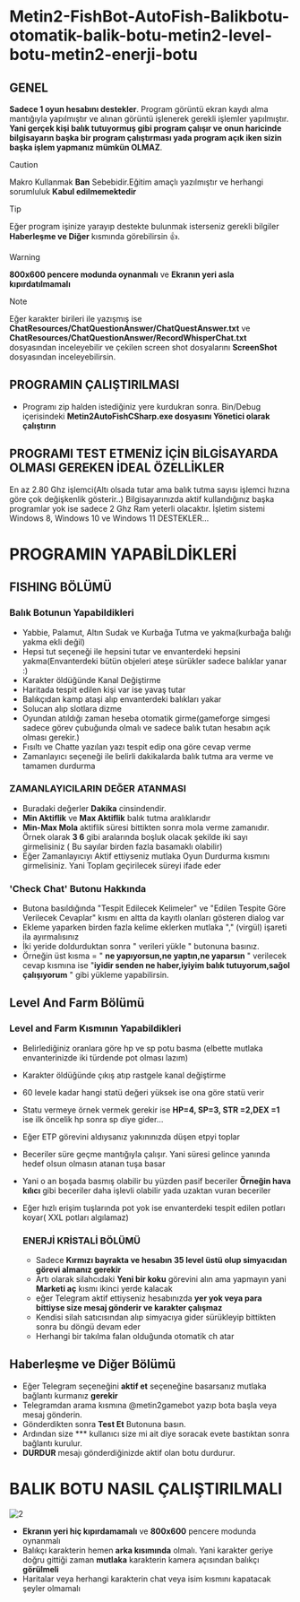 # Metin2-FishBot-AutoFish-Balikbotu-otomatik-balik-botu-metin2-level-botu-metin2-enerji-botu

## GENEL 

**Sadece 1 oyun hesabını destekler**. Program görüntü ekran kaydı alma mantığıyla yapılmıştır ve alınan görüntü işlenerek gerekli işlemler yapılmıştır. **Yani gerçek kişi balık tutuyormuş gibi program çalışır ve onun haricinde bilgisayarın başka bir program çalıştırması yada program açık iken sizin başka işlem yapmanız mümkün OLMAZ**.

> [!CAUTION]
> Makro Kullanmak **Ban** Sebebidir.Eğitim amaçlı yazılmıştır ve herhangi sorumluluk **Kabul edilmemektedir**


> [!TIP]
> Eğer program işinize yarayıp destekte bulunmak isterseniz gerekli bilgiler **Haberleşme ve Diğer** kısmında görebilirsin :+1:.


> [!WARNING]
> **800x600 pencere modunda oynanmalı** ve **Ekranın yeri asla kıpırdatılmamalı**


> [!NOTE]
> Eğer karakter birileri ile yazışmış ise **ChatResources/ChatQuestionAnswer/ChatQuestAnswer.txt** ve
> **ChatResources/ChatQuestionAnswer/RecordWhisperChat.txt** dosyasından inceleyebilir
> ve çekilen screen shot dosyalarını **ScreenShot** dosyasından inceleyebilirsin.



## PROGRAMIN ÇALIŞTIRILMASI
* Programı zip halden istediğiniz yere kurdukran sonra. Bin/Debug içerisindeki **Metin2AutoFishCSharp.exe dosyasını Yönetici olarak çalıştırın**

## PROGRAMI TEST ETMENİZ İÇİN BİLGİSAYARDA OLMASI GEREKEN İDEAL ÖZELLİKLER

En az 2.80 Ghz işlemci(Altı olsada tutar ama balık tutma sayısı işlemci hızına göre çok değişkenlik gösterir..)
Bilgisayarınızda aktif kullandığınız başka programlar yok ise sadece 2 Ghz Ram yeterli olacaktır.
İşletim sistemi Windows 8, Windows 10 ve Windows 11 DESTEKLER...

# PROGRAMIN YAPABİLDİKLERİ

## FISHING BÖLÜMÜ

### Balık Botunun Yapabildikleri

- Yabbie, Palamut, Altın Sudak ve Kurbağa Tutma ve yakma(kurbağa balığı yakma ekli değil)
- Hepsi tut seçeneği ile hepsini tutar ve envanterdeki hepsini yakma(Envanterdeki bütün objeleri ateşe sürükler sadece balıklar yanar :) 
- Karakter öldüğünde Kanal Değiştirme
- Haritada tespit edilen kişi var ise yavaş tutar
- Balıkçıdan kamp ataşi alıp envanterdeki balıkları yakar
- Solucan alıp slotlara dizme
- Oyundan atıldığı zaman heseba otomatik girme(gameforge simgesi sadece görev çubuğunda olmalı ve sadece balık tutan hesabın açık olması gerekir.)
- Fısıltı ve Chatte yazılan yazı tespit edip ona göre cevap verme
- Zamanlayıcı seçeneği ile belirli dakikalarda balık tutma ara verme ve tamamen durdurma

 ### ZAMANLAYICILARIN DEĞER ATANMASI

 - Buradaki değerler **Dakika** cinsindendir.
 - **Min Aktiflik** ve **Max Aktiflik** balık tutma aralıklarıdır
 - **Min-Max Mola** aktiflik süresi bittikten sonra mola verme zamanıdır. Örnek olarak **3 6** gibi aralarında boşluk olacak şekilde iki sayı girmelisiniz ( Bu sayılar birden fazla basamaklı olabilir)
 - Eğer Zamanlayıcıyı Aktif ettiyseniz mutlaka Oyun Durdurma kısmını girmelisiniz. Yani Toplam geçirilecek süreyi ifade eder

   
  ### 'Check Chat' Butonu Hakkında

  - Butona basıldığında "Tespit Edilecek Kelimeler" ve "Edilen Tespite Göre Verilecek Cevaplar" kısmı en altta da kayıtlı olanları gösteren dialog var
  - Ekleme yaparken birden fazla kelime eklerken mutlaka "," (virgül) işareti ila ayırmalısınız
  - İki yeride doldurduktan sonra " verileri yükle " butonuna basınız.
  - Örneğin üst kısma = " **ne yapıyorsun,ne yaptın,ne yaparsın** " verilecek cevap kısmına ise "**iyidir senden ne haber,iyiyim balık tutuyorum,sağol çalışıyorum** " gibi yükleme yapabilirsin.

 ## Level And Farm Bölümü

 ### Level and Farm Kısmının Yapabildikleri

 - Belirlediğiniz oranlara göre hp ve sp potu basma (elbette mutlaka envanterinizde iki türdende pot olması lazım)
 - Karakter öldüğünde çıkış atıp rastgele kanal değiştirme
 - 60 levele kadar hangi statü değeri yüksek ise ona göre statü verir
 - Statu vermeye örnek vermek gerekir ise **HP=4, SP=3, STR =2,DEX =1** ise ilk öncelik hp sonra sp diye gider...
 - Eğer ETP görevini aldıysanız yakınınızda düşen etpyi toplar
 - Beceriler süre geçme mantığıyla çalışır. Yani süresi gelince yanında hedef olsun olmasın atanan tuşa basar
 - Yani o an boşada basmış olabilir bu yüzden pasif beceriler **Örneğin hava kılıcı** gibi beceriler daha işlevli olabilir yada uzaktan vuran beceriler
 - Eğer hızlı erişim tuşlarında pot yok ise envanterdeki tespit edilen potları koyar( XXL potları algılamaz)

   ### ENERJİ KRİSTALİ BÖLÜMÜ

   - Sadece **Kırmızı bayrakta ve hesabın 35 level üstü olup simyacıdan görevi almanız gerekir**
   - Artı olarak silahcıdaki **Yeni bir koku** görevini alın ama yapmayın yani **Marketi aç** kısmı ikinci yerde kalacak
   - eğer Telegram aktif ettiyseniz hesabınızda **yer yok veya para bittiyse size mesaj gönderir ve karakter çalışmaz**
   - Kendisi silah satıcısından alıp simyacıya gider sürükleyip bittikten sonra bu döngü devam eder
   - Herhangi bir takılma falan olduğunda otomatik ch atar
   
## Haberleşme ve Diğer Bölümü

- Eğer Telegram seçeneğini **aktif et** seçeneğine basarsanız mutlaka bağlantı kurmanız **gerekir**
- Telegramdan arama kısmına @metin2gamebot yazıp bota başla veya mesaj gönderin.
- Gönderdikten sonra **Test Et** Butonuna basın.
- Ardından size *** kullanıcı size mi ait diye soracak evete bastıktan sonra bağlantı kurulur.
- **DURDUR** mesajı gönderdiğinizde aktif olan botu durdurur.

# BALIK BOTU NASIL ÇALIŞTIRILMALI

![2](https://github.com/user-attachments/assets/f294a782-112a-4f13-8cf6-e7c4abbae34a)

* **Ekranın yeri hiç kıpırdamamalı** ve **800x600** pencere modunda oynanmalı
* Balıkçı karakterin hemen **arka kısımında** olmalı. Yani karakter geriye doğru gittiği zaman **mutlaka** karakterin kamera açısından balıkçı **görülmeli**
* Haritalar veya herhangi karakterin chat veya isim kısmını kapatacak şeyler olmamalı
